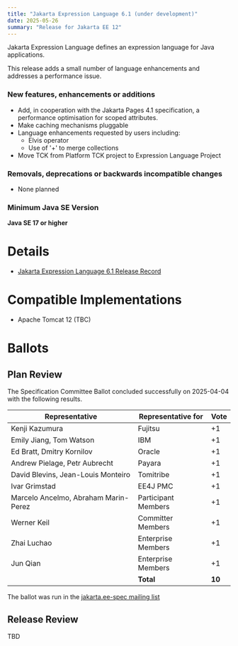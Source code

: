 ```yaml
---
title: "Jakarta Expression Language 6.1 (under development)"
date: 2025-05-26
summary: "Release for Jakarta EE 12"
---
```


Jakarta Expression Language defines an expression language for Java applications.

This release adds a small number of language enhancements and addresses a performance issue.

### New features, enhancements or additions
* Add, in cooperation with the Jakarta Pages 4.1 specification, a performance optimisation for scoped attributes.
* Make caching mechanisms pluggable
* Language enhancements requested by users including:
    * Elvis operator
    * Use of '+' to merge collections
* Move TCK from Platform TCK project to Expression Language Project

### Removals, deprecations or backwards incompatible changes
* None planned

### Minimum Java SE Version
**Java SE 17 or higher**

# Details

* [Jakarta Expression Language 6.1 Release Record](https://projects.eclipse.org/projects/ee4j.el/releases/6.1.0)

<!--
The following can be uncommented and version information updated as they become available.

    * [Jakarta Expression Language 6.0 Release Plan](https://projects.eclipse.org/projects/ee4j.el/releases/6.0.0/plan)
    * [Jakarta EE Platform 11 Release Plan](https://jakartaee.github.io/platform/jakartaee11/JakartaEE11ReleasePlan)
* [Jakarta Expression Language 6.0 Specification Document](./jakarta-expression-language-spec-6.0.pdf) (PDF)
* [Jakarta Expression Language 6.0 Specification Document](./jakarta-expression-language-spec-6.0.html) (HTML)
* [Jakarta Expression Language 6.0 Javadoc](./apidocs)
* [Jakarta Expression Language 6.0 TCK](https://download.eclipse.org/jakartaee/expression-language/6.0/jakarta-expression-language-tck-6.0.0.zip)  ([sig](https://download.eclipse.org/jakartaee/expression-language/6.0/jakarta-expression-language-tck-6.0.0.zip.sig),  [sha](https://download.eclipse.org/jakartaee/expression-language/6.0/jakarta-expression-language-tck-6.0.0.zip.sha256),  [pub](https://raw.githubusercontent.com/jakartaee/specification-committee/master/jakartaee-spec-committee.pub))
  * First service release [Jakarta Expression Language 6.0.1 TCK](https://download.eclipse.org/jakartaee/expression-language/6.0/jakarta-expression-language-tck-6.0.1.zip)  ([sig](https://download.eclipse.org/jakartaee/expression-language/6.0/jakarta-expression-language-tck-6.0.1.zip.sig),  [sha](https://download.eclipse.org/jakartaee/expression-language/6.0/jakarta-expression-language-tck-6.0.1.zip.sha256),  [pub](https://raw.githubusercontent.com/jakartaee/specification-committee/master/jakartaee-spec-committee.pub))
* Maven coordinates
  * [jakarta.el:jakarta.el-api:jar:6.0.1](https://central.sonatype.com/artifact/jakarta.el/jakarta.el-api/6.0.1/jar)

-->

# Compatible Implementations

* Apache Tomcat 12 (TBC)
  
# Ballots

## Plan Review

The Specification Committee Ballot concluded successfully on 2025-04-04 with the following results.

| Representative                       | Representative for | Vote   |
|--------------------------------------|--------------------|--------|
| Kenji Kazumura                       | Fujitsu            | +1     |
| Emily Jiang, Tom Watson              | IBM                | +1     |
| Ed Bratt, Dmitry Kornilov            | Oracle             | +1     |
| Andrew Pielage, Petr Aubrecht        | Payara             | +1     |
| David Blevins, Jean-Louis Monteiro   | Tomitribe          | +1     |
| Ivar Grimstad                        | EE4J PMC           | +1     |
| Marcelo Ancelmo, Abraham Marin-Perez | Participant Members | +1     |
| Werner Keil                          | Committer Members  | +1     |
| Zhai Luchao                          | Enterprise Members | +1     |
| Jun Qian                             | Enterprise Members | +1     |
|                                      | **Total**          | **10** |

The ballot was run in the [jakarta.ee-spec mailing list](https://www.eclipse.org/lists/jakarta.ee-spec/msg03778.html)

## Release Review

TBD
